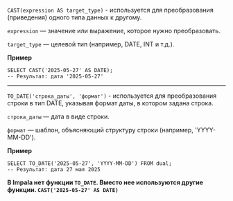 `CAST(expression AS target_type)` - используется для преобразования (приведения) одного типа данных к другому.

`expression` — значение или выражение, которое нужно преобразовать.

`target_type` — целевой тип (например, DATE, INT и т.д.).

**Пример**

```
SELECT CAST('2025-05-27' AS DATE);
-- Результат: дата '2025-05-27'
```

--------------------------------------------------------

`TO_DATE('строка_даты', 'формат')` - используется для преобразования строки в тип DATE, указывая формат даты, в котором задана строка.

`строка_даты` — дата в виде строки.

`формат` — шаблон, объясняющий структуру строки (например, 'YYYY-MM-DD').

**Пример**

```
SELECT TO_DATE('2025-05-27', 'YYYY-MM-DD') FROM dual;
-- Результат: дата 27 мая 2025
```

**В Impala нет функции `TO_DATE`. Вместо нее используются другие функции. `CAST('2025-05-27' AS DATE)`**
